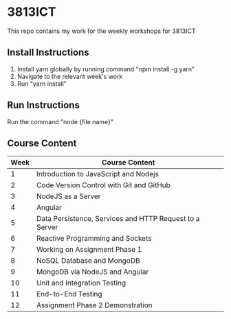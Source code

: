# 3813ICT

This repo contains my work for the weekly workshops for 3813ICT

## Install Instructions

1. Install yarn globally by running command "npm install -g yarn"
2. Navigate to the relevant week's work
3. Run "yarn install"

## Run Instructions

Run the command "node {file name}"

## Course Content

| Week | Course Content                                          |
| ---- | ------------------------------------------------------- |
| 1    | Introduction to JavaScript and Nodejs                   |
| 2    | Code Version Control with Git and GitHub                |
| 3    | NodeJS as a Server                                      |
| 4    | Angular                                                 |
| 5    | Data Persistence, Services and HTTP Request to a Server |
| 6    | Reactive Programming and Sockets                        |
| 7    | Working on Assignment Phase 1                           |
| 8    | NoSQL Database and MongoDB                              |
| 9    | MongoDB via NodeJS and Angular                          |
| 10   | Unit and Integration Testing                            |
| 11   | End-to-End Testing                                      |
| 12   | Assignment Phase 2 Demonstration                        |
